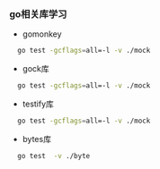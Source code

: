 ### go相关库学习
- gomonkey

```bash
  go test -gcflags=all=-l -v ./mock
```

- gock库
```bash
  go test -gcflags=all=-l -v ./mock
```

- testify库
```bash
  go test -gcflags=all=-l -v ./mock
```

- bytes库
```bash
  go test  -v ./byte
```
